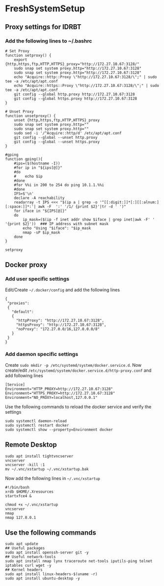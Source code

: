 # FreshSystemSetup
## Proxy settings for IDRBT
### Add the following lines to ~/.bashrc
```
# Set Proxy
function setproxy() {
    export {http,https,ftp,HTTP,HTTPS}_proxy="http://172.27.10.67:3128/"
    sudo snap set system proxy.http="http://172.27.10.67:3128"
    sudo snap set system proxy.http="http://172.27.10.67:3128"
    echo "Acquire::http::Proxy \"http://172.27.10.67:3128/\";" | sudo tee -a /etc/apt/apt.conf
    echo "Acquire::https::Proxy \"http://172.27.10.67:3128/\";" | sudo tee -a /etc/apt/apt.conf
    git config --global http.proxy http://172.27.10.67:3128
    git config --global https.proxy http://172.27.10.67:3128
}

# Unset Proxy
function unsetproxy() {
    unset {http,https,ftp,HTTP,HTTPS}_proxy
    sudo snap set system proxy.http=""
    sudo snap set system proxy.http=""
    sudo sed -i '/^Acquire::http/d' /etc/apt/apt.conf
    git config --global --unset http.proxy
    git config --global --unset https.proxy
}

#gping
function gping(){
    #ips=($(hostname -I))
    #for ip in "${ips[@]}"
    #do
    #    echo $ip
    #done
    #for %%i in 200 to 254 do ping 10.1.1.%%i
    #done
    IFS=$'\n'
    declare -A reachability
    readarray -t IPS <<< "$(ip a | grep -o '^[[:digit:]]*[:][[:alnum:][:space:]]*:'| awk -F  ':' '/1/ {print $2}'|tr -d ' ')"
    for iface in "${IPS[@]}"
    do
        ip_mask=($(ip -f inet addr show $iface | grep inet|awk -F' ' '{print $2}'))  ### IP address with subnet mask
        echo "Using "$iface": "$ip_mask 
        nmap -sP $ip_mask
    done
}

setproxy
```
## Docker proxy
### Add user specific settings
Edit/Create `~/.docker/config` and add the following lines
```
{
 "proxies":
 {
   "default":
   {
     "httpProxy": "http://172.27.10.67:3128",
     "httpsProxy": "http://172.27.10.67:3128",
     "noProxy": "172.27.0.0/16,127.0.0.0/8"
   }
 }
}
```
### Add daemon specific settings
Create `sudo mkdir -p /etc/systemd/system/docker.service.d`. Now create/edit `/etc/systemd/system/docker.service.d/http-proxy.conf` and add following lines
```
[Service]
Environment="HTTP_PROXY=http://172.27.10.67:3128"
Environment="HTTPS_PROXY=http://172.27.10.67:3128"
Environment="NO_PROXY=localhost,127.0.0.1"
```
Use the following commands to reload the docker service and verify the settings
```
sudo systemctl daemon-reload
sudo systemctl restart docker
sudo systemctl show --property=Environment docker
```

## Remote Desktop
```
sudo apt install tightvncserver
vncserver 
vncserver -kill :1
mv ~/.vnc/xstartup ~/.vnc/xstartup.bak
```
Now add the following lines in `~/.vnc/xstartup`
```
#!/bin/bash
xrdb $HOME/.Xresources
startxfce4 &
```

```
chmod +x ~/.vnc/xstartup
vncserver 
nmap
nmap 127.0.0.1
```


## Use the following commands
```
sudo apt update
## Useful packages
sudo apt install openssh-server git -y
## Useful network-tools
sudo apt install nmap lynx traceroute net-tools iputils-ping telnet iptables curl wget -y
## Kernel headers
sudo apt install linux-headers-$(uname -r)
sudo apt install ubuntu-desktop -y
```
